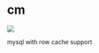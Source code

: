 cm
=========

[![](https://magnum.travis-ci.com/wandoulabs/cm.svg?token=zx33BLFQdwJoE3x6E6pR)](https://magnum.travis-ci.com/wandoulabs/cm)

mysql with row cache support
